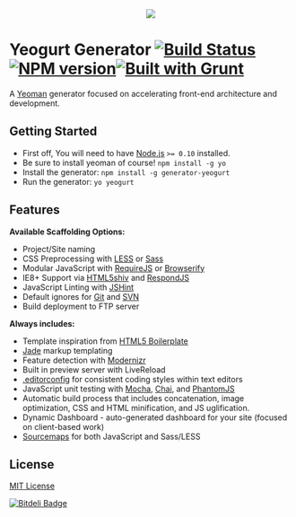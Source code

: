 <center>
	<img src="http://i.imgur.com/obNKseX.png" />
</center>

# Yeogurt Generator [![Build Status](https://secure.travis-ci.org/larsonjj/generator-yeogurt.png?branch=master)](https://travis-ci.org/larsonjj/generator-yeogurt)[![NPM version](https://badge.fury.io/js/generator-yeogurt.png)](http://badge.fury.io/js/generator-yeogurt)[![Built with Grunt](https://cdn.gruntjs.com/builtwith.png)](http://gruntjs.com/)

A [Yeoman](http://yeoman.io) generator focused on accelerating front-end architecture and development. 


## Getting Started

- First off, You will need to have [Node.js](http://nodejs.org/) `>= 0.10` installed. <br>
- Be sure to install yeoman of course! `npm install -g yo` <br>
- Install the generator: `npm install -g generator-yeogurt` <br>
- Run the generator: `yo yeogurt`

## Features

**Available Scaffolding Options:**

- Project/Site naming
- CSS Preprocessing with [LESS](http://lesscss.org/) or [Sass](http://sass-lang.com/)
- Modular JavaScript with [RequireJS](http://requirejs.org/) or [Browserify](http://browserify.org/)
- IE8+ Support via [HTML5shiv](https://github.com/aFarkas/html5shiv) and [RespondJS](https://github.com/scottjehl/Respond)
- JavaScript Linting with [JSHint](http://www.jshint.com/)
- Default ignores for [Git](http://git-scm.com/) and [SVN](http://subversion.apache.org/)
- Build deployment to FTP server

**Always includes:**

- Template inspiration from [HTML5 Boilerplate](http://html5boilerplate.com/)
- [Jade](http://jade-lang.com/) markup templating
- Feature detection with [Modernizr](http://modernizr.com/)
- Built in preview server with LiveReload
- [.editorconfig](http://editorconfig.org/) for consistent coding styles within text editors
- JavaScript unit testing with [Mocha](http://visionmedia.github.io/mocha/), [Chai](http://chaijs.com/), and [PhantomJS](http://phantomjs.org/)
- Automatic build process that includes concatenation, image optimization, CSS and HTML minification, and JS uglification.
- Dynamic Dashboard - auto-generated dashboard for your site (focused on client-based work)
- [Sourcemaps](http://www.html5rocks.com/en/tutorials/developertools/sourcemaps/) for both JavaScript and Sass/LESS


## License

[MIT License](http://en.wikipedia.org/wiki/MIT_License)


[![Bitdeli Badge](https://d2weczhvl823v0.cloudfront.net/larsonjj/generator-yeogurt/trend.png)](https://bitdeli.com/free "Bitdeli Badge")

